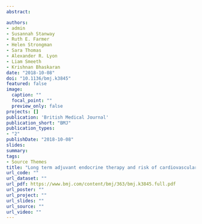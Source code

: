 ```yaml
---
abstract: 

authors:
- admin
- Susannah Stanway
- Ruth E. Farmer
- Helen Strongman
- Sara Thomas
- Alexander R. Lyon
- Liam Smeeth
- Krishnan Bhaskaran
date: "2018-10-08"
doi: "10.1136/bmj.k3845"
featured: false
image:
  caption: ""
  focal_point: ""
  preview_only: false
projects: []
publication: 'British Medical Journal'
publication_short: "BMJ"
publication_types:
- "2"
publishDate: "2018-10-08"
slides: 
summary: 
tags:
- Source Themes
title: "Long term adjuvant endocrine therapy and risk of cardiovascular disease in female breast cancer survivors: systematic review"
url_code: ""
url_dataset: ""
url_pdf: https://www.bmj.com/content/bmj/363/bmj.k3845.full.pdf
url_poster: ""
url_project: ""
url_slides: ""
url_source: ""
url_video: ""
---
```



